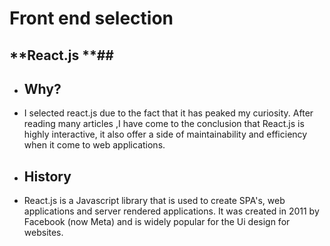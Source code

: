 # Front end selection 


## **React.js **## 

- ## Why? ## 
- I selected react.js due to the fact that it has peaked my curiosity.
  After reading many articles ,I have come to the conclusion that React.js is highly interactive, 
  it also offer a side of maintainability and efficiency when it come to web applications.



- ## History ## 
- React.js is a Javascript library that is used to create SPA's, web applications and server rendered applications. 
  It was created in 2011 by Facebook (now Meta) and is widely popular for the Ui design for websites.

